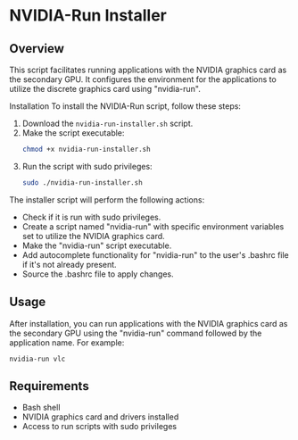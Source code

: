 # NVIDIA-Run Installer


## Overview
This script facilitates running applications with the NVIDIA graphics card as the secondary GPU. It configures the environment for the applications to utilize the discrete graphics card using "nvidia-run".

Installation
To install the NVIDIA-Run script, follow these steps:

1. Download the `nvidia-run-installer.sh` script.
2. Make the script executable:
   ```bash
   chmod +x nvidia-run-installer.sh
   ```
3. Run the script with sudo privileges:
   ```bash
   sudo ./nvidia-run-installer.sh
   ```

The installer script will perform the following actions:
- Check if it is run with sudo privileges.
- Create a script named "nvidia-run" with specific environment variables set to utilize the NVIDIA graphics card.
- Make the "nvidia-run" script executable.
- Add autocomplete functionality for "nvidia-run" to the user's .bashrc file if it's not already present.
- Source the .bashrc file to apply changes.

## Usage
After installation, you can run applications with the NVIDIA graphics card as the secondary GPU using the "nvidia-run" command followed by the application name. For example:
```
nvidia-run vlc
```

## Requirements
- Bash shell
- NVIDIA graphics card and drivers installed
- Access to run scripts with sudo privileges
```
